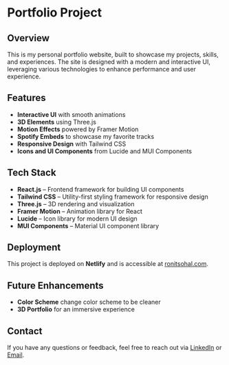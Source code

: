 # Portfolio Project

## Overview
This is my personal portfolio website, built to showcase my projects, skills, and experiences. The site is designed with a modern and interactive UI, leveraging various technologies to enhance performance and user experience.

## Features
- **Interactive UI** with smooth animations
- **3D Elements** using Three.js
- **Motion Effects** powered by Framer Motion
- **Spotify Embeds** to showcase my favorite tracks
- **Responsive Design** with Tailwind CSS
- **Icons and UI Components** from Lucide and MUI Components

## Tech Stack
- **React.js** – Frontend framework for building UI components
- **Tailwind CSS** – Utility-first styling framework for responsive design
- **Three.js** – 3D rendering and visualization
- **Framer Motion** – Animation library for React
- **Lucide** – Icon library for modern UI design
- **MUI Components** – Material UI component library

## Deployment
This project is deployed on **Netlify** and is accessible at [ronitsohal.com](https://ronitsohal.com).

## Future Enhancements
- **Color Scheme** change color scheme to be cleaner
- **3D Portfolio** for an immersive experience

## Contact
If you have any questions or feedback, feel free to reach out via [LinkedIn](https://www.linkedin.com/in/ronit-sohal-b13857258/) or [Email](rsohal2@jh.edu).

